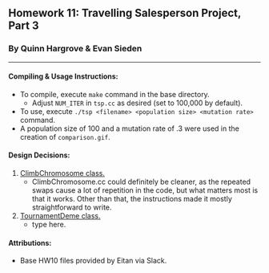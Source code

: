 ## **Homework 11: Travelling Salesperson Project, Part 3**
### By Quinn Hargrove & Evan Sieden

<hr />

#### **Compiling & Usage Instructions:**
+ To compile, execute `make` command in the base directory.
    + Adjust `NUM_ITER` in `tsp.cc` as desired (set to 100,000 by default).
+ To use, execute `./tsp <filename> <population size> <mutation rate>` command.
+ A population size of 100 and a mutation rate of .3 were used in the creation of `comparison.gif`.

#### **Design Decisions:**
1. <u>ClimbChromosome class.</u>
    + ClimbChromosome.cc could definitely be cleaner, as the repeated swaps cause a lot of repetition in the code, but what matters most is that it works. Other than that, the instructions made it mostly straightforward to write.
2. <u>TournamentDeme class.</u>
    + type here.

#### **Attributions:**
+ Base HW10 files provided by Eitan via Slack.
